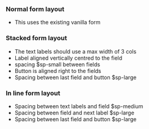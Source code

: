 ### Normal form layout
- This uses the existing vanilla form
### Stacked form layout
- The text labels should use a max width of 3 cols
- Label aligned vertically centred to the field
- spacing $sp-small between fields
- Button is aligned right to the fields
- Spacing between last field and button $sp-large
### In line form layout
- Spacing between text labels and field $sp-medium
- Spacing between field and next label $sp-large
- Spacing between last field and button $sp-large